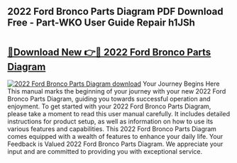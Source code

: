 ## 2022 Ford Bronco Parts Diagram PDF Download Free - Part-WKO User Guide Repair h1JSh

# <h2><a href="http://dfifcv.blite.top/?on=2022+Ford+Bronco+Parts+Diagram">🔗Download New 👉🔴 2022 Ford Bronco Parts Diagram</a></h2>

[![2022 Ford Bronco Parts Diagram download](https://i.imgur.com/lujVjoI.png)](http://dfifcv.blite.top/?on=2022+Ford+Bronco+Parts+Diagram)
Your Journey Begins Here This manual marks the beginning of your journey with your new 2022 Ford Bronco Parts Diagram, guiding you towards successful operation and enjoyment. To get started with your 2022 Ford Bronco Parts Diagram, please take a moment to read this user manual carefully. It includes detailed instructions for product setup, as well as information on how to use its various features and capabilities. This 2022 Ford Bronco Parts Diagram comes equipped with a wealth of features to enhance your daily life. Your Feedback is Valued 2022 Ford Bronco Parts Diagram. We appreciate your input and are committed to providing you with exceptional service.
